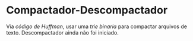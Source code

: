 # Compactador-Descompactador
Via *código de Huffman*, usar uma *trie binaria* para compactar arquivos de texto.
Descompactador ainda não foi iniciado.
